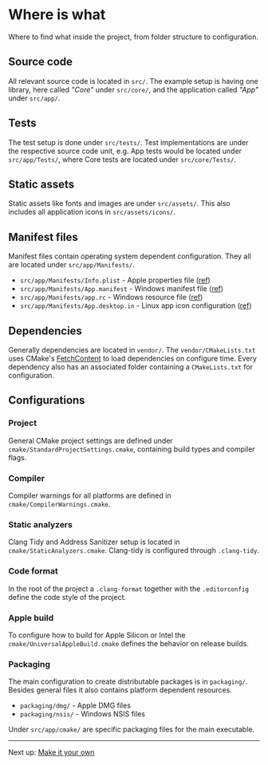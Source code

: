 # Where is what

Where to find what inside the project, from folder structure to configuration.

## Source code

All relevant source code is located in `src/`. The example setup is having one library, here called _"Core"_ under `src/core/`, and the application called _"App"_ under `src/app/`.

## Tests

The test setup is done under `src/tests/`. Test implementations are under the respective source code unit, e.g. App tests would be located under `src/app/Tests/`, where Core tests are located under `src/core/Tests/`.

## Static assets

Static assets like fonts and images are under `src/assets/`. This also includes all application icons in `src/assets/icons/`.

## Manifest files

Manifest files contain operating system dependent configuration. They all are located under `src/app/Manifests/`.

- `src/app/Manifests/Info.plist` - Apple properties file ([ref](https://developer.apple.com/library/archive/documentation/General/Reference/InfoPlistKeyReference/Articles/AboutInformationPropertyListFiles.html#//apple_ref/doc/uid/TP40009254-SW1))
- `src/app/Manifests/App.manifest` - Windows manifest file ([ref](https://learn.microsoft.com/en-us/windows/win32/sbscs/application-manifests))
- `src/app/Manifests/app.rc` - Windows resource file ([ref](https://learn.microsoft.com/en-us/windows/win32/menurc/about-resource-files))
- `src/app/Manifests/App.desktop.in` - Linux app icon configuration ([ref](https://specifications.freedesktop.org/desktop-entry-spec/desktop-entry-spec-latest.html))

## Dependencies

Generally dependencies are located in `vendor/`. The `vendor/CMakeLists.txt` uses CMake's [FetchContent](https://cmake.org/cmake/help/latest/module/FetchContent.html) to load dependencies on configure time. Every dependency also has an associated folder containing a `CMakeLists.txt` for configuration.

## Configurations

### Project

General CMake project settings are defined under `cmake/StandardProjectSettings.cmake`, containing build types and compiler flags.

### Compiler

Compiler warnings for all platforms are defined in `cmake/CompilerWarnings.cmake`.

### Static analyzers

Clang Tidy and Address Sanitizer setup is located in `cmake/StaticAnalyzers.cmake`. Clang-tidy is configured through `.clang-tidy`.

### Code format

In the root of the project a `.clang-format` together with the `.editorconfig` define the code style of the project.

### Apple build

To configure how to build for Apple Silicon or Intel the `cmake/UniversalAppleBuild.cmake` defines the behavior on release builds.

### Packaging

The main configuration to create distributable packages is in `packaging/`. Besides general files it also contains platform dependent resources.

- `packaging/dmg/` - Apple DMG files
- `packaging/nsis/` - Windows NSIS files

Under `src/app/cmake/` are specific packaging files for the main executable.

***

Next up: [Make it your own](MakeItYourOwn.md)
